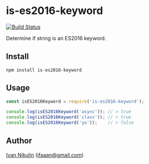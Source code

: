 # is-es2016-keyword
[![Build Status](https://api.travis-ci.org/inikulin/is-es2016-keyword.svg)](https://travis-ci.org/inikulin/is-es2016-keyword)

Determine if string is an ES2016 keyword.

## Install
```
npm install is-es2016-keyword
```

## Usage
```js
const isES2016Keyword = require('is-es2016-keyword');

console.log(isES2016Keyword('async')); // > true
console.log(isES2016Keyword('class')); // > true
console.log(isES2016Keyword('yo'));    // > false
```

## Author
[Ivan Nikulin](https://github.com/inikulin) (ifaaan@gmail.com)

